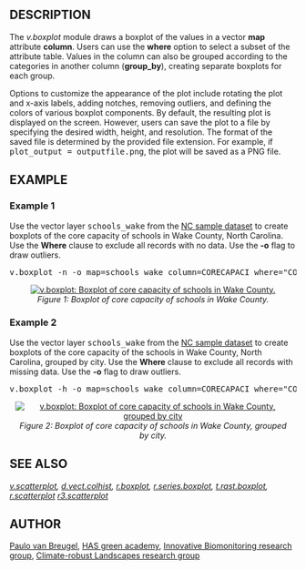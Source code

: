 <h2>DESCRIPTION</h2>

<p>
The <em>v.boxplot</em> module draws a boxplot of the values in a vector
<b>map</b> attribute <b>column</b>. Users can use the
<b>where</b> option to select a subset of the attribute table. Values
in the column can also be grouped according to the categories in
another column (<b>group_by</b>), creating separate boxplots for each
group.

<p>
Options to customize the appearance of the plot include rotating the
plot and x-axis labels, adding notches, removing outliers, and defining
the colors of various boxplot components. By default, the resulting
plot is displayed on the screen. However, users can save the plot to a
file by specifying the desired width, height, and resolution. The
format of the saved file is determined by the provided file extension.
For example, if <tt>plot_output = outputfile.png</tt>, the plot will be
saved as a PNG file.

<h2>EXAMPLE</h2>

<h3>Example 1</h3>

Use the vector layer <tt>schools_wake</tt> from the
<a href="https://grass.osgeo.org/download/data/">NC sample
dataset</a> to create boxplots of the core capacity of schools in
Wake County, North Carolina. Use the <b>Where</b> clause to exclude
all records with no data. Use the <b>-o</b> flag to draw outliers.

<div class="code"><pre>
v.boxplot -n -o map=schools_wake column=CORECAPACI where="CORECAPACI >0"
</pre>
</div>

<p>
<div align="center" style="margin: 10px"> <a href="v_boxplot_01.png">
<img src="v_boxplot_01.png" alt="v.boxplot: Boxplot of core capacity of
schools in Wake County." border="0"> </a><br> <i>Figure 1: Boxplot of
core capacity of schools in Wake County.</i> </div>

<h3>Example 2</h3>

Use the vector layer <tt>schools_wake</tt> from the <a
href="https://grass.osgeo.org/download/data/">NC sample dataset</a> to
create boxplots of the core capacity of the schools in Wake County,
North Carolina, grouped by city. Use the <b>Where</b> clause to
exclude all records with missing data. Use the <b>-o</b> flag to draw
outliers.

<div class="code">
<pre>
v.boxplot -h -o map=schools_wake column=CORECAPACI where="CORECAPACI >0" group_by=ADDRCITY order=ascending
</pre>
</div>

<p>
<div align="center" style="margin: 10px"> <a
href="v_boxplot_02.png"> <img src="v_boxplot_02.png" alt="v.boxplot:
Boxplot of core capacity of schools in Wake County, grouped by city"
border="0"> </a><br> <i>Figure 2: Boxplot of core capacity of schools
in Wake County, grouped by city.</i> </div>

<h2>SEE ALSO</h2>

<em>
  <a href="https://grass.osgeo.org/grass-stable/manuals/addons/v.scatterplot.html">v.scatterplot</a>,
  <a href="https://grass.osgeo.org/grass-stable/manuals/addons/d.vect.colhist.html">d.vect.colhist</a>,
  <a href="https://grass.osgeo.org/grass-stable/manuals/addons/r.boxplot.html">r.boxplot</a>,
  <a href="https://grass.osgeo.org/grass-stable/manuals/addons/r.series.boxplot.html">r.series.boxplot</a>,
  <a href="https://grass.osgeo.org/grass-stable/manuals/addons/t.rast.boxplot.html">t.rast.boxplot</a>,
  <a href="https://grass.osgeo.org/grass-stable/manuals/addons/r.scatterplot.html">r.scatterplot</a>
  <a href="https://grass.osgeo.org/grass-stable/manuals/addons/r3.scatterplot.html">r3.scatterplot</a>
</em>

<h2>AUTHOR</h2>

<a href="https://ecodiv.earth">Paulo van Breugel</a>, <a
href="https://has.nl">HAS green academy</a>, <a
href="https://www.has.nl/en/research/professorships/innovative-bio-monitoring-professorship/">Innovative
Biomonitoring research group</a>, <a
href="https://www.has.nl/en/research/professorships/climate-robust-landscapes-professorship/">Climate-robust
Landscapes research group</a>
